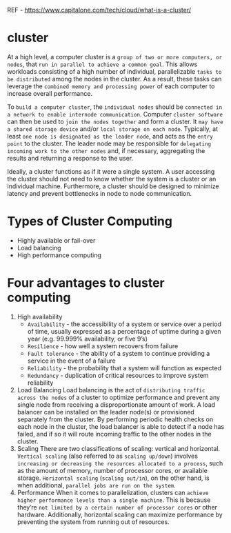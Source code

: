 REF - https://www.capitalone.com/tech/cloud/what-is-a-cluster/


# cluster
At a high level, a computer cluster is a `group of two or more computers, or nodes`, that `run in parallel to achieve a common goal`.
This allows workloads consisting of a high number of individual, parallelizable `tasks to be distributed` among the nodes in the cluster. As a result, these tasks can leverage the `combined memory and processing power` of each computer to increase overall performance.

To `build a computer cluster`, the `individual nodes` should be `connected in a network to enable internode communication`. Computer `cluster software` can then be used to `join the nodes together` and form a cluster. It `may have a shared storage device` and/or `local storage on each node`. Typically, at least `one node is designated as the leader node`, and acts as the `entry point` to the cluster. The leader node may be responsible for `delegating incoming work to the other nodes` and, if necessary, aggregating the results and returning a response to the user.

Ideally, a cluster functions as if it were a single system. A user accessing the cluster should not need to know whether the system is a cluster or an individual machine. Furthermore, a cluster should be designed to minimize latency and prevent bottlenecks in node to node communication.

# Types of Cluster Computing
- Highly available or fail-over
- Load balancing
- High performance computing

# Four advantages to cluster computing
1. High availability
    - `Availability` - the accessibility of a system or service over a period of time, usually expressed as a percentage of uptime during a given year (e.g. 99.999% availability, or five 9’s)
    - `Resilience` - how well a system recovers from failure
    - `Fault tolerance` - the ability of a system to continue providing a service in the event of a failure
    - `Reliability` - the probability that a system will function as expected
    - `Redundancy` - duplication of critical resources to improve system reliability
2. Load Balancing
    Load balancing is the act of `distributing traffic across the nodes` of a cluster to optimize performance and prevent any single node from receiving a disproportionate amount of work. A load balancer can be installed on the leader node(s) or provisioned separately from the cluster. By performing periodic health checks on each node in the cluster, the load balancer is able to detect if a node has failed, and if so it will route incoming traffic to the other nodes in the cluster.
3. Scaling
    There are two classifications of scaling: vertical and horizontal. `Vertical scaling` (also referred to as `scaling up/down`) involves `increasing or decreasing the resources allocated to a process`, such as the amount of memory, number of processor cores, or available storage. `Horizontal scaling` (`scaling out/in`), on the other hand, is when additional, `parallel jobs are run on the system`.
4. Performance
    When it comes to parallelization, clusters can `achieve higher performance levels than a single machine`. This is because they’re `not limited by a certain number of processor cores` or other hardware. Additionally, horizontal scaling can maximize performance by preventing the system from running out of resources.